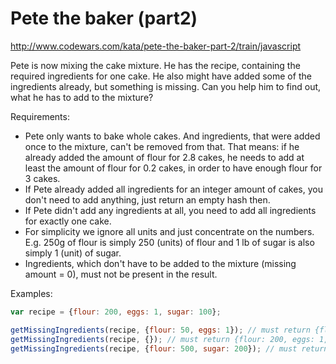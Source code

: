 # Pete the baker (part2)

http://www.codewars.com/kata/pete-the-baker-part-2/train/javascript

Pete is now mixing the cake mixture. He has the recipe, containing the required ingredients for one cake. He also might have added some of the ingredients already, but something is missing. Can you help him to find out, what he has to add to the mixture?

Requirements:

* Pete only wants to bake whole cakes. And ingredients, that were added once to the mixture, can't be removed from that. That means: if he already added the amount of flour for 2.8 cakes, he needs to add at least the amount of flour for 0.2 cakes, in order to have enough flour for 3 cakes.
* If Pete already added all ingredients for an integer amount of cakes, you don't need to add anything, just return an empty hash then.
* If Pete didn't add any ingredients at all, you need to add all ingredients for exactly one cake.
* For simplicity we ignore all units and just concentrate on the numbers. E.g. 250g of flour is simply 250 (units) of flour and 1 lb of sugar is also simply 1 (unit) of sugar.
* Ingredients, which don't have to be added to the mixture (missing amount = 0), must not be present in the result.

Examples:
```js
var recipe = {flour: 200, eggs: 1, sugar: 100};

getMissingIngredients(recipe, {flour: 50, eggs: 1}); // must return {flour: 150, sugar: 100}
getMissingIngredients(recipe, {}); // must return {flour: 200, eggs: 1, sugar: 100}
getMissingIngredients(recipe, {flour: 500, sugar: 200}); // must return {flour: 100, eggs: 3, sugar: 100}
```